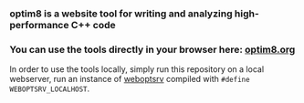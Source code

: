 ### optim8 is a website tool for writing and analyzing high-performance C++ code
### You can use the tools directly in your browser here: [optim8.org](https://optim8.org/)

In order to use the tools locally, simply run this repository on a local webserver, run an instance of [weboptsrv](https://github.com/rainerzufalldererste/weboptsrv) compiled with `#define WEBOPTSRV_LOCALHOST`.
